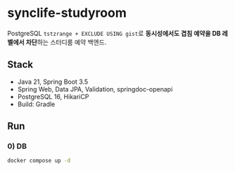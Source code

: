 # synclife-studyroom

PostgreSQL `tstzrange + EXCLUDE USING gist`로 **동시성에서도 겹침 예약을 DB 레벨에서 차단**하는 스터디룸 예약 백엔드.

## Stack
- Java 21, Spring Boot 3.5
- Spring Web, Data JPA, Validation, springdoc-openapi
- PostgreSQL 16, HikariCP
- Build: Gradle

## Run

### 0) DB
```bash
docker compose up -d
